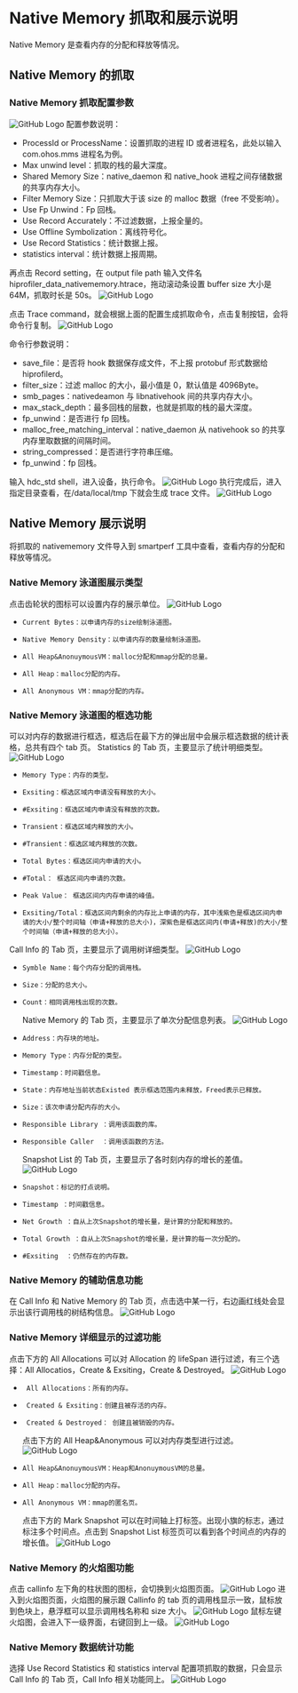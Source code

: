 # Native Memory 抓取和展示说明

Native Memory 是查看内存的分配和释放等情况。

## Native Memory 的抓取

### Native Memory 抓取配置参数

![GitHub Logo](../../figures/NativeMemory/nativememorysetting.jpg)
配置参数说明：

- ProcessId or ProcessName：设置抓取的进程 ID 或者进程名，此处以输入 com.ohos.mms 进程名为例。
- Max unwind level：抓取的栈的最大深度。
- Shared Memory Size：native_daemon 和 native_hook 进程之间存储数据的共享内存大小。
- Filter Memory Size：只抓取大于该 size 的 malloc 数据（free 不受影响）。
- Use Fp Unwind：Fp 回栈。
- Use Record Accurately：不过滤数据，上报全量的。
- Use Offline Symbolization：离线符号化。
- Use Record Statistics：统计数据上报。
- statistics interval：统计数据上报周期。

再点击 Record setting，在 output file path 输入文件名 hiprofiler_data_nativememory.htrace，拖动滚动条设置 buffer size 大小是 64M，抓取时长是 50s。
![GitHub Logo](../../figures/NativeMemory/nativememoryset.jpg)

点击 Trace command，就会根据上面的配置生成抓取命令，点击复制按钮，会将命令行复制。
![GitHub Logo](../../figures/NativeMemory/nativememorycommand.jpg)

命令行参数说明：

- save_file：是否将 hook 数据保存成文件，不上报 protobuf 形式数据给 hiprofilerd。
- filter_size：过滤 malloc 的大小，最小值是 0，默认值是 4096Byte。
- smb_pages：nativedeamon 与 libnativehook 间的共享内存大小。
- max_stack_depth：最多回栈的层数，也就是抓取的栈的最大深度。
- fp_unwind：是否进行 fp 回栈。
- malloc_free_matching_interval：native_daemon 从 nativehook so 的共享内存里取数据的间隔时间。
- string_compressed：是否进行字符串压缩。
- fp_unwind：fp 回栈。

输入 hdc_std shell，进入设备，执行命令。
![GitHub Logo](../../figures/NativeMemory/nativeexcutecommand.jpg)
执行完成后，进入指定目录查看，在/data/local/tmp 下就会生成 trace 文件。
![GitHub Logo](../../figures/NativeMemory/naitvememoryfile.jpg)

## Native Memory 展示说明

将抓取的 nativememory 文件导入到 smartperf 工具中查看，查看内存的分配和释放等情况。

### Native Memory 泳道图展示类型

点击齿轮状的图标可以设置内存的展示单位。
![GitHub Logo](../../figures/NativeMemory/NativeChart.jpg)

-     Current Bytes：以申请内存的size绘制泳道图。
-     Native Memory Density：以申请内存的数量绘制泳道图。
-     All Heap&AnonuymousVM：malloc分配和mmap分配的总量。
-     All Heap：malloc分配的内存。
-     All Anonymous VM：mmap分配的内存。

### Native Memory 泳道图的框选功能

可以对内存的数据进行框选，框选后在最下方的弹出层中会展示框选数据的统计表格，总共有四个 tab 页。
Statistics 的 Tab 页，主要显示了统计明细类型。
![GitHub Logo](../../figures/NativeMemory/Statistics.jpg)

-     Memory Type：内存的类型。
-     Exsiting：框选区域内申请没有释放的大小。
-     #Exsiting：框选区域内申请没有释放的次数。
-     Transient：框选区域内释放的大小。
-     #Transient：框选区域内释放的次数。
-     Total Bytes：框选区间内申请的大小。
-     #Total： 框选区间内申请的次数。
-     Peak Value： 框选区间内内存申请的峰值。
-     Exsiting/Total：框选区间内剩余的内存比上申请的内存，其中浅紫色是框选区间内申请的大小/整个时间轴（申请+释放的总大小)，深紫色是框选区间内(申请+释放)的大小/整个时间轴（申请+释放的总大小）。

Call Info 的 Tab 页，主要显示了调用树详细类型。
![GitHub Logo](../../figures/NativeMemory/CallInfo.jpg)

-     Symble Name：每个内存分配的调用栈。
-     Size：分配的总大小。
-     Count：相同调用栈出现的次数。
  Native Memory 的 Tab 页，主要显示了单次分配信息列表。
  ![GitHub Logo](../../figures/NativeMemory/NativeMemory.jpg)
-     Address：内存块的地址。
-     Memory Type：内存分配的类型。
-     Timestamp：时间戳信息。
-     State：内存地址当前状态Existed 表示框选范围内未释放，Freed表示已释放。
-     Size：该次申请分配内存的大小。
-     Responsible Library ：调用该函数的库。
-     Responsible Caller  ：调用该函数的方法。
  Snapshot List 的 Tab 页，主要显示了各时刻内存的增长的差值。
  ![GitHub Logo](../../figures/NativeMemory/Snapshotlist.jpg)
-     Snapshot：标记的打点说明。
-     Timestamp ：时间戳信息。
-     Net Growth ：自从上次Snapshot的增长量，是计算的分配和释放的。
-     Total Growth ：自从上次Snapshot的增长量，是计算的每一次分配的。
-     #Exsiting  ：仍然存在的内存数。

### Native Memory 的辅助信息功能

在 Call Info 和 Native Memory 的 Tab 页，点击选中某一行，右边画红线处会显示出该行调用栈的树结构信息。
![GitHub Logo](../../figures/NativeMemory/nativecallstack.jpg)

### Native Memory 详细显示的过滤功能

点击下方的 All Allocations 可以对 Allocation 的 lifeSpan 进行过滤，有三个选择：All Allocatios，Create & Exsiting，Create & Destroyed。
![GitHub Logo](../../figures/NativeMemory/lifespan.jpg)

-      All Allocations：所有的内存。
-      Created & Exsiting：创建且被存活的内存。
-      Created & Destroyed： 创建且被销毁的内存。
  点击下方的 All Heap&Anonymous 可以对内存类型进行过滤。
  ![GitHub Logo](../../figures/NativeMemory/AllocationType.jpg)
-     All Heap&AnonuymousVM：Heap和AnonuymousVM的总量。
-     All Heap：malloc分配的内存。
-     All Anonymous VM：mmap的匿名页。
  点击下方的 Mark Snapshot 可以在时间轴上打标签。出现小旗的标志，通过标注多个时间点。点击到 Snapshot List 标签页可以看到各个时间点的内存的增长值。
  ![GitHub Logo](../../figures/NativeMemory/Generation.jpg)

### Native Memory 的火焰图功能

点击 callinfo 左下角的柱状图的图标，会切换到火焰图页面。
![GitHub Logo](../../figures/NativeMemory/nativeflame.jpg)
进入到火焰图页面，火焰图的展示跟 Callinfo 的 tab 页的调用栈显示一致，鼠标放到色块上，悬浮框可以显示调用栈名称和 size 大小。
![GitHub Logo](../../figures/NativeMemory/nativeflameshow.jpg)
鼠标左键火焰图，会进入下一级界面，右键回到上一级。
![GitHub Logo](../../figures/NativeMemory/nativeflamelevel2.jpg)

### Native Memory 数据统计功能

选择 Use Record Statistics 和 statistics interval 配置项抓取的数据，只会显示 Call Info 的 Tab 页，Call Info 相关功能同上。
![GitHub Logo](../../figures/NativeMemory/statiscsCallInfo.jpg)
